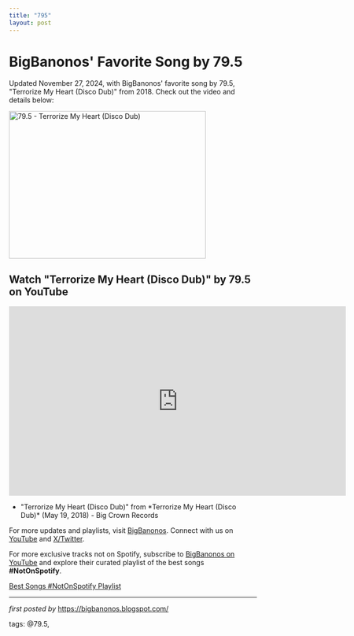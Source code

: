 ```yaml
---
title: "795"
layout: post
---
```

<!-- Post Title -->
<h1>BigBanonos' Favorite Song by 79.5</h1> <!-- Introductory Text -->
<p>Updated November 27, 2024, with BigBanonos' favorite song by 79.5, "Terrorize My Heart (Disco Dub)" from 2018. Check out the video and details below:</p> <!-- Featured Image -->
<div class="separator" > <a href="https://i.ytimg.com/vi/OPbbweTSaas/hq720.jpg?sqp=-oaymwEhCK4FEIIDSFryq4qpAxMIARUAAAAAGAElAADIQj0AgKJD&rs=AOn4CLAoby45esPsJS2HN2wMQX9KfJWvKA"> <img border="0" data-original-height="385" data-original-width="685" height="300" src="https://i.ytimg.com/vi/OPbbweTSaas/hq720.jpg?sqp=-oaymwEhCK4FEIIDSFryq4qpAxMIARUAAAAAGAElAADIQj0AgKJD&rs=AOn4CLAoby45esPsJS2HN2wMQX9KfJWvKA" width="400" alt="79.5 - Terrorize My Heart (Disco Dub)" /> </a>
</div> <!-- YouTube Video Embed -->
<h2>Watch "Terrorize My Heart (Disco Dub)" by 79.5 on YouTube</h2>
<iframe width="685" height="385" src="https://www.youtube.com/embed/yHk3HaxnBfY" title="79.5 - Terrorize My Heart (Disco Dub) - BC075-45 - Side A" frameborder="0" allow="accelerometer; autoplay; clipboard-write; encrypted-media; gyroscope; picture-in-picture; web-share" referrerpolicy="strict-origin-when-cross-origin" allowfullscreen></iframe> <!-- Song Information -->
<ul> <li>"Terrorize My Heart (Disco Dub)" from *Terrorize My Heart (Disco Dub)* (May 19, 2018) - Big Crown Records</li>
</ul> <!-- Footer Links -->
<p>For more updates and playlists, visit <a href="https://bigbanonos.blogspot.com/" target="_blank">BigBanonos</a>. Connect with us on <a href="https://www.youtube.com/@BigBanonos" target="_blank">YouTube</a> and <a href="https://x.com/bigbanonos" target="_blank">X/Twitter</a>.</p>


<!--Subscribe and Playlist Links-->
<div>
    <p>For more exclusive tracks not on Spotify, subscribe to <a href="https://www.youtube.com/@BigBanonos" target="_blank">BigBanonos on YouTube</a> and explore their curated playlist of the best songs <strong>#NotOnSpotify</strong>.</p>
    <p><a href="https://www.youtube.com/playlist?list=PLtuNtuTatqI0kFahUCbtbfenC_ET5O_tr" target="_blank">Best Songs #NotOnSpotify Playlist<br /></a></p></div>

<hr />

<p><em>first posted by</em> <a href="https://bigbanonos.blogspot.com/" rel="noopener" target="_new">https://bigbanonos.blogspot.com/</a></p>

<p>tags: @79.5,</p>
